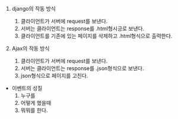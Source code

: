 1. django의 작동 방식
    1. 클라이언트가 서버에 request를 보낸다.
    2. 서버는 클라이언트는 response를 .html형시긍로 보낸다.
    3. 클라이언트를 기존에 있는 페이지를 삭제하고 .html형식으로 출력한다.

2. Ajax의 작동 방식
    1. 클라이언트가 서버에 request를 보낸다.
    2. 서버는 클라이언트는 response를 .json형식으로 보낸다.
    3. json형식으로 페이지를 고친다.


- 이벤트의 성질
    1. 누구를
    2. 어떻게 했을때
    3. 뭐뭐를 한다.